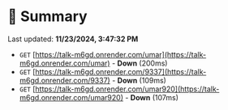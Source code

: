 # 📖 Summary
Last updated: **11/23/2024, 3:47:32 PM**

- `GET` [https://talk-m6gd.onrender.com/umar](https://talk-m6gd.onrender.com/umar) - **Down** (200ms)
- `GET` [https://talk-m6gd.onrender.com/9337](https://talk-m6gd.onrender.com/9337) - **Down** (109ms)
- `GET` [https://talk-m6gd.onrender.com/umar920](https://talk-m6gd.onrender.com/umar920) - **Down** (107ms)

